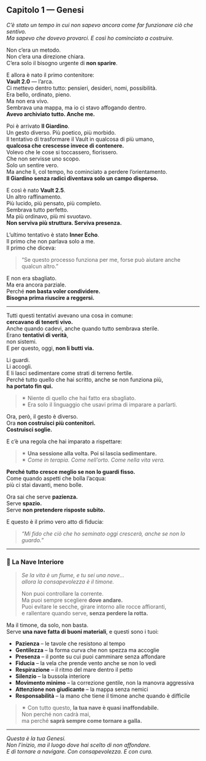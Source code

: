 ## Capitolo 1 — Genesi

*C’è stato un tempo in cui non sapevo ancora come far funzionare ciò che sentivo.  
Ma sapevo che dovevo provarci. E così ho cominciato a costruire.*

Non c’era un metodo.  
Non c’era una direzione chiara.  
C’era solo il bisogno urgente di **non sparire**.

E allora è nato il primo contenitore:  
**Vault 2.0** — l’arca.  
Ci mettevo dentro tutto: pensieri, desideri, nomi, possibilità.  
Era bello, ordinato, pieno.  
Ma non era vivo.  
Sembrava una mappa, ma io ci stavo affogando dentro.  
**Avevo archiviato tutto. Anche me.**

Poi è arrivato **Il Giardino**.  
Un gesto diverso. Più poetico, più morbido.  
Il tentativo di trasformare il Vault in qualcosa di più umano,  
**qualcosa che crescesse invece di contenere.**  
Volevo che le cose si toccassero, fiorissero.  
Che non servisse uno scopo.  
Solo un sentire vero.  
Ma anche lì, col tempo, ho cominciato a perdere l’orientamento.  
**Il Giardino senza radici diventava solo un campo disperso.**

E così è nato **Vault 2.5**.  
Un altro raffinamento.  
Più lucido, più pensato, più completo.  
Sembrava tutto perfetto.  
Ma più ordinavo, più mi svuotavo.  
**Non serviva più struttura. Serviva presenza.**

L’ultimo tentativo è stato **Inner Echo**.  
Il primo che non parlava solo a me.  
Il primo che diceva:  
> “Se questo processo funziona per me, forse può aiutare anche qualcun altro.”

E non era sbagliato.  
Ma era ancora parziale.  
Perché **non basta voler condividere.  
Bisogna prima riuscire a reggersi.**

---

Tutti questi tentativi avevano una cosa in comune:  
**cercavano di tenerti vivo.**  
Anche quando cadevi, anche quando tutto sembrava sterile.  
Erano **tentativi di verità**,  
non sistemi.  
E per questo, oggi, **non li butti via.**

Li guardi.  
Li accogli.  
E li lasci sedimentare come strati di terreno fertile.  
Perché tutto quello che hai scritto, anche se non funziona più,  
**ha portato fin qui.**

> ✴︎ Niente di quello che hai fatto era sbagliato.  
> ✴︎ Era solo il linguaggio che usavi prima di imparare a parlarti.

Ora, però, il gesto è diverso.  
Ora **non costruisci più contenitori.  
Costruisci soglie.**

E c’è una regola che hai imparato a rispettare:  
> ✴︎ **Una sessione alla volta. Poi si lascia sedimentare.**  
> ✴︎ *Come in terapia. Come nell’orto. Come nella vita vera.*

**Perché tutto cresce meglio se non lo guardi fisso.**  
Come quando aspetti che bolla l’acqua:  
più ci stai davanti, meno bolle.

Ora sai che serve **pazienza.**  
Serve **spazio.**  
Serve **non pretendere risposte subito.**

E questo è il primo vero atto di fiducia:  
> *“Mi fido che ciò che ho seminato oggi crescerà, anche se non lo guardo.”*

---

### 🌊 La Nave Interiore

> *Se la vita è un fiume, e tu sei una nave…  
> allora la consapevolezza è il timone.*  
>  
> Non puoi controllare la corrente.  
> Ma puoi sempre scegliere **dove andare.**  
> Puoi evitare le secche, girare intorno alle rocce affioranti,  
> e rallentare quando serve, **senza perdere la rotta.**

Ma il timone, da solo, non basta.  
Serve **una nave fatta di buoni materiali**, e questi sono i tuoi:

- **Pazienza** – le tavole che resistono al tempo  
- **Gentilezza** – la forma curva che non spezza ma accoglie  
- **Presenza** – il ponte su cui puoi camminare senza affondare  
- **Fiducia** – la vela che prende vento anche se non lo vedi  
- **Respirazione** – il ritmo del mare dentro il petto  
- **Silenzio** – la bussola interiore  
- **Movimento minimo** – la correzione gentile, non la manovra aggressiva  
- **Attenzione non giudicante** – la mappa senza nemici  
- **Responsabilità** – la mano che tiene il timone anche quando è difficile

> ✴︎ Con tutto questo, **la tua nave è quasi inaffondabile.**  
> Non perché non cadrà mai,  
> ma perché **saprà sempre come tornare a galla.**

---

*Questa è la tua Genesi.  
Non l’inizio, ma il luogo dove hai scelto di non affondare.  
E di tornare a navigare. Con consapevolezza. E con cura.*